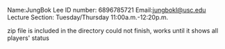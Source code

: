 Name:JungBok Lee
ID number: 6896785721
Email:jungbokl@usc.edu
Lecture Section: Tuesday/Thursday 11:00a.m.-12:20p.m.

zip file is included in the directory
could not finish, works until it shows all players' status
